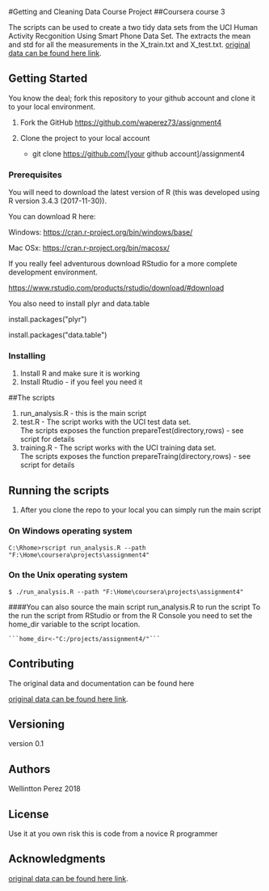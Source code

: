 
#Getting and Cleaning Data Course Project
##Coursera course 3

The scripts can be used to create a two tidy data sets from the UCI Human Activity Recgonition Using Smart Phone Data Set.  The extracts the mean and std for all the measurements in the X_train.txt and X_test.txt.
[original data can be found here link](http://archive.ics.uci.edu/ml/datasets/Human+Activity+Recognition+Using+Smartphones).


## Getting Started

You know the deal; fork this repository to your github account and clone it to your local environment.

1. Fork the GitHub https://github.com/waperez73/assignment4

2. Clone the project to your local account
  
    - git clone https://github.com/[your github account]/assignment4
    
### Prerequisites

You will need to download the latest version of R (this was developed using R version 3.4.3 (2017-11-30)).

You can download R here: 

Windows: https://cran.r-project.org/bin/windows/base/

Mac OSx: https://cran.r-project.org/bin/macosx/

If you really feel adventurous download RStudio for a more complete development environment.

https://www.rstudio.com/products/rstudio/download/#download

You also need to install plyr and data.table

install.packages("plyr")

install.packages("data.table")

### Installing

1. Install R and make sure it is working
2. Install Rtudio - if you feel you need it

##The scripts
  
  1. run_analysis.R - this is the main script 
  2. test.R - The script works with the UCI test data set.  
     The scripts exposes the function prepareTest(directory,rows) - see script for details
  3. training.R - The script works with the UCI training data set.  
     The scripts exposes the function prepareTraing(directory,rows) - see script for details

## Running the scripts

1. After you clone the repo to your local you can simply run the main script
    
### On Windows operating system
    C:\Rhome>rscript run_analysis.R --path "F:\Home\coursera\projects\assignment4"
    
### On the Unix operating system
    $ ./run_analysis.R --path "F:\Home\coursera\projects\assignment4"

####You can also source the main script run_analysis.R to run the script
    To the run the script from RStudio or from the R Console you need to set the home_dir variable to the script location.
  
    ```home_dir<-"C:/projects/assignment4/"```
    
## Contributing

The original data and documentation can be found here

[original data can be found here link](http://archive.ics.uci.edu/ml/datasets/Human+Activity+Recognition+Using+Smartphones).

## Versioning
  
  version 0.1

## Authors

Wellintton Perez 2018

## License

Use it at you own risk this is code from a novice R programmer

## Acknowledgments


[original data can be found here link](http://archive.ics.uci.edu/ml/datasets/Human+Activity+Recognition+Using+Smartphones).


